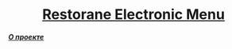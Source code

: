 <h1 align="center" style="color:#fff"><a href="https://laravel.com" target="_blank">Restorane Electronic Menu</h1>


<h5>О проекте</h5>
